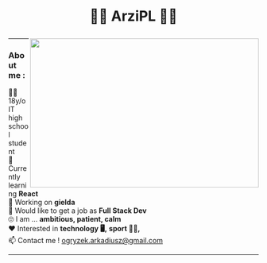 # <p align="center">🐱‍👤 ArziPL 🐱‍👤</p>

<img width="460" align="right" height="300" src="https://github-readme-stats.vercel.app/api/top-langs/?username=arzipl&theme=highcontrast"/>

***
### About me :  
:raising_hand_man: 18y/o IT high school student  
:book: Currently learning **React**  
:wrench: Working on **gielda**  
:running: Would like to get a job as  **Full Stack Dev**  
:roll_eyes: I am ... **ambitious, patient, calm**  
:heart: Interested in **technology :desktop_computer:,** **sport :weight_lifting_man:,**  
:mailbox: Contact me ! ogryzek.arkadiusz@gmail.com  
<!-- :pencil: My CodeForces profile :) https://codeforces.com/profile/ArZi -->
***

